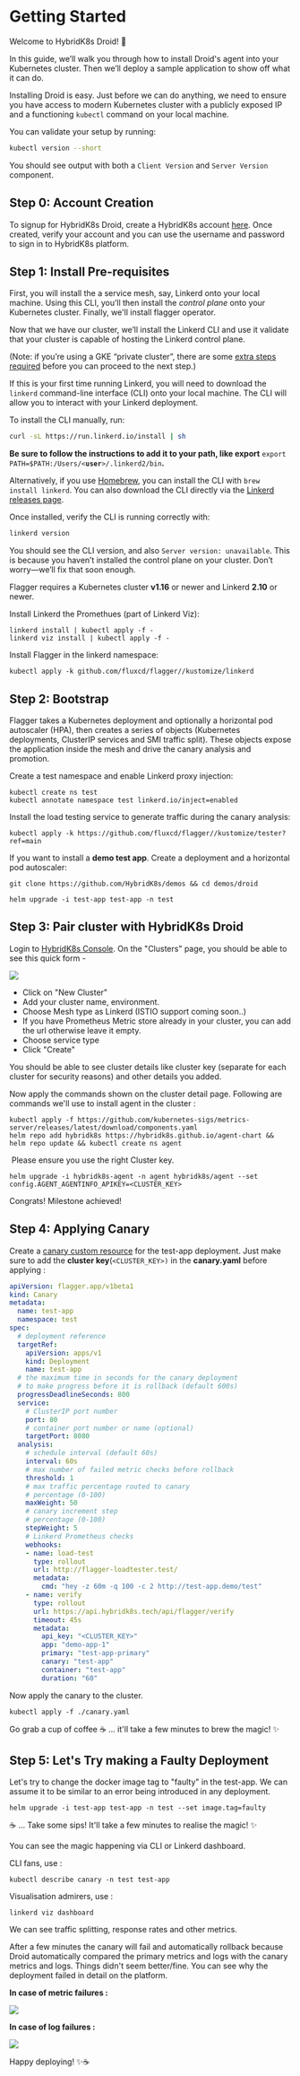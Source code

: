 # **Getting Started**

Welcome to HybridK8s Droid! 🎈

In this guide, we’ll walk you through how to install Droid's agent into your Kubernetes cluster. Then we’ll deploy a sample application to show off what it can do.

Installing Droid is easy. Just before we can do anything, we need to ensure you have access to modern Kubernetes cluster with a publicly exposed IP and a functioning `kubectl` command on your local machine.

You can validate your setup by running:

```bash
kubectl version --short
```

You should see output with both a `Client Version` and `Server Version` component.

## **Step 0: Account Creation**

To signup for HybridK8s Droid, create a HybridK8s account [here](https://hybridk8s.tech/signup). Once created, verify your account and you can use the username and password to sign in to HybridK8s platform. 

## **Step 1: Install Pre-requisites**

First, you will install the a service mesh, say, Linkerd onto your local machine. Using this CLI, you’ll then install the _control plane_ onto your Kubernetes cluster. Finally, we'll install flagger operator. 

Now that we have our cluster, we’ll install the Linkerd CLI and use it validate that your cluster is capable of hosting the Linkerd control plane.

(Note: if you’re using a GKE “private cluster”, there are some [extra steps required](https://linkerd.io/2.10/reference/cluster-configuration/#private-clusters) before you can proceed to the next step.)

If this is your first time running Linkerd, you will need to download the `linkerd` command-line interface (CLI) onto your local machine. The CLI will allow you to interact with your Linkerd deployment.

To install the CLI manually, run:

```bash
curl -sL https://run.linkerd.io/install | sh
```

**Be sure to follow the instructions to add it to your path, like export** `export PATH=$PATH:/Users/<`**`user`**`>/.linkerd2/bin`**.**

Alternatively, if you use [Homebrew](https://brew.sh/), you can install the CLI with `brew install linkerd`. You can also download the CLI directly via the [Linkerd releases page](https://github.com/linkerd/linkerd2/releases/).

Once installed, verify the CLI is running correctly with:

```bash
linkerd version
```

You should see the CLI version, and also `Server version: unavailable`. This is because you haven’t installed the control plane on your cluster. Don’t worry—we’ll fix that soon enough.

Flagger requires a Kubernetes cluster **v1.16** or newer and Linkerd **2.10** or newer.

Install Linkerd the Promethues (part of Linkerd Viz):

```shell
linkerd install | kubectl apply -f -
linkerd viz install | kubectl apply -f -
```

Install Flagger in the linkerd namespace:

```shell
kubectl apply -k github.com/fluxcd/flagger//kustomize/linkerd
```

## **Step 2: Bootstrap**

Flagger takes a Kubernetes deployment and optionally a horizontal pod autoscaler (HPA), then creates a series of objects (Kubernetes deployments, ClusterIP services and SMI traffic split). These objects expose the application inside the mesh and drive the canary analysis and promotion.

Create a test namespace and enable Linkerd proxy injection:

```shell
kubectl create ns test
kubectl annotate namespace test linkerd.io/inject=enabled
```

Install the load testing service to generate traffic during the canary analysis:

```shell
kubectl apply -k https://github.com/fluxcd/flagger//kustomize/tester?ref=main
```

If you want to install a **demo test app**. Create a deployment and a horizontal pod autoscaler:

```shell
git clone https://github.com/HybridK8s/demos && cd demos/droid

helm upgrade -i test-app test-app -n test
```

## **Step 3: Pair cluster with HybridK8s Droid**

Login to [HybridK8s Console](https://app.hybridk8s.tech). On the "Clusters" page, you should be able to see this quick form - 

![](https://user-images.githubusercontent.com/15074229/120476692-82c8b800-c3c8-11eb-8e9e-3b0210899917.png)

*   Click on "New Cluster"
*   Add your cluster name, environment.
*   Choose Mesh type as Linkerd (ISTIO support coming soon..)
*   If you have Prometheus Metric store already in your cluster, you can add the url otherwise leave it empty.
*   Choose service type
*   Click "Create"

You should be able to see cluster details like cluster key (separate for each cluster for security reasons) and other details you added. 

Now apply the commands shown on the cluster detail page. Following are commands we'll use to install agent in the cluster :

```shell
kubectl apply -f https://github.com/kubernetes-sigs/metrics-server/releases/latest/download/components.yaml
helm repo add hybridk8s https://hybridk8s.github.io/agent-chart && helm repo update && kubectl create ns agent
```

 Please ensure you use the right Cluster key. 

```shell
helm upgrade -i hybridk8s-agent -n agent hybridk8s/agent --set config.AGENT_AGENTINFO_APIKEY=<CLUSTER_KEY>
```

Congrats! Milestone achieved! 

## **Step 4: Applying Canary**

Create a [canary custom resource](https://github.com/HybridK8s/demos/blob/main/droid/canary.yaml) for the test-app deployment. Just make sure to add the **cluster key**(`<CLUSTER_KEY>)` in the **canary.yaml** before applying :  

```yaml
apiVersion: flagger.app/v1beta1
kind: Canary
metadata:
  name: test-app
  namespace: test
spec:
  # deployment reference
  targetRef:
    apiVersion: apps/v1
    kind: Deployment
    name: test-app
  # the maximum time in seconds for the canary deployment
  # to make progress before it is rollback (default 600s)
  progressDeadlineSeconds: 800
  service:
    # ClusterIP port number
    port: 80
    # container port number or name (optional)
    targetPort: 8080
  analysis:
    # schedule interval (default 60s)
    interval: 60s
    # max number of failed metric checks before rollback
    threshold: 1
    # max traffic percentage routed to canary
    # percentage (0-100)
    maxWeight: 50
    # canary increment step
    # percentage (0-100)
    stepWeight: 5
    # Linkerd Prometheus checks
    webhooks:
    - name: load-test
      type: rollout
      url: http://flagger-loadtester.test/
      metadata:
        cmd: "hey -z 60m -q 100 -c 2 http://test-app.demo/test"
    - name: verify
      type: rollout
      url: https://api.hybridk8s.tech/api/flagger/verify
      timeout: 45s
      metadata:
        api_key: "<CLUSTER_KEY>"
        app: "demo-app-1"
        primary: "test-app-primary"
        canary: "test-app"
        container: "test-app"
        duration: "60"
```

Now apply the canary to the cluster. 

```shell
kubectl apply -f ./canary.yaml
```

Go grab a cup of coffee ☕️ ... it'll take a few minutes to brew the magic! ✨

## **Step 5: Let's Try making a Faulty Deployment**

Let's try to change the docker image tag to "faulty" in the test-app. We can assume it to be similar to an error being introduced in any deployment.

```shell
helm upgrade -i test-app test-app -n test --set image.tag=faulty
```

☕️ ... Take some sips! It'll take a few minutes to realise the magic! ✨

You can see the magic happening via CLI or Linkerd dashboard. 

CLI fans, use : 

```
kubectl describe canary -n test test-app
```

Visualisation admirers, use : 

```shell
linkerd viz dashboard
```

We can see traffic splitting, response rates and other metrics. 

After a few minutes the canary will fail and automatically rollback because Droid automatically compared the primary metrics and logs with the canary metrics and logs. Things didn't seem better/fine. You can see why the deployment failed in detail on the platform.

**In case of metric failures :**

![](https://user-images.githubusercontent.com/15074229/120481033-506d8980-c3cd-11eb-9959-7496cbc8881f.png)

**In case of log failures :**

![](https://user-images.githubusercontent.com/15074229/120481444-bd811f00-c3cd-11eb-9e0c-4863244b6f4f.png)

Happy deploying! ✨☕️
